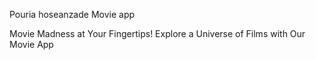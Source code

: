 Pouria hoseanzade Movie app


Movie Madness at Your Fingertips! Explore a Universe of Films with Our Movie App
